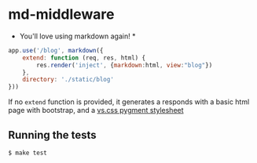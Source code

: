 
# md-middleware
* You'll love using markdown again! *

```javascript
app.use('/blog', markdown({
    extend: function (req, res, html) {
        res.render('inject', {markdown:html, view:"blog"})
    },
    directory: './static/blog'
}))
```

If no `extend` function is provided, it generates a responds with a basic
html page with bootstrap, and a [vs.css pygment stylesheet](http://blog.favrik.com/2011/02/22/preview-all-pygments-styles-for-your-code-highlighting-needs/#stylesheetNavigator "Source")

## Running the tests

```bash
$ make test
```